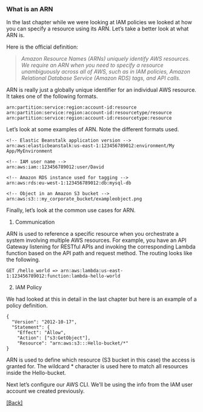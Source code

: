 ### **What is an ARN**
In the last chapter while we were looking at IAM policies we looked at how you can specify a resource using its ARN. Let’s take a better look at what ARN is.

Here is the official definition:

> *Amazon Resource Names (ARNs) uniquely identify AWS resources. We require an ARN when you need to specify a resource unambiguously across all of AWS, such as in IAM policies, Amazon Relational Database Service (Amazon RDS) tags, and API calls.*

ARN is really just a globally unique identifier for an individual AWS resource. It takes one of the following formats.

```
arn:partition:service:region:account-id:resource
arn:partition:service:region:account-id:resourcetype/resource
arn:partition:service:region:account-id:resourcetype:resource
```

Let’s look at some examples of ARN. Note the different formats used.

```
<!-- Elastic Beanstalk application version -->
arn:aws:elasticbeanstalk:us-east-1:123456789012:environment/My App/MyEnvironment

<!-- IAM user name -->
arn:aws:iam::123456789012:user/David

<!-- Amazon RDS instance used for tagging -->
arn:aws:rds:eu-west-1:123456789012:db:mysql-db

<!-- Object in an Amazon S3 bucket -->
arn:aws:s3:::my_corporate_bucket/exampleobject.png
```

Finally, let’s look at the common use cases for ARN.

1. Communication

ARN is used to reference a specific resource when you orchestrate a system involving multiple AWS resources. For example, you have an API Gateway listening for RESTful APIs and invoking the corresponding Lambda function based on the API path and request method. The routing looks like the following.

```
GET /hello_world => arn:aws:lambda:us-east-1:123456789012:function:lambda-hello-world
```

2. IAM Policy

We had looked at this in detail in the last chapter but here is an example of a policy definition.

```
{
  "Version": "2012-10-17",
  "Statement": {
    "Effect": "Allow",
    "Action": ["s3:GetObject"],
    "Resource": "arn:aws:s3:::Hello-bucket/*"
}
```

ARN is used to define which resource (S3 bucket in this case) the access is granted for. The wildcard * character is used here to match all resources inside the Hello-bucket.

Next let’s configure our AWS CLI. We’ll be using the info from the IAM user account we created previously.


[[Back]](https://github.com/eksant/serverless-react-aws)
